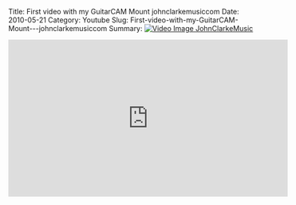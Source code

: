 Title: First video with my GuitarCAM Mount   johnclarkemusiccom
Date: 2010-05-21
Category: Youtube
Slug: First-video-with-my-GuitarCAM-Mount---johnclarkemusiccom
Summary: <a href="/First-video-with-my-GuitarCAM-Mount---johnclarkemusiccom.html"><img src="https://i.ytimg.com/vi/g-hpmwgA0KM/hqdefault.jpg" alt="Video Image JohnClarkeMusic"></a>

<iframe width="560" height="315" src="https://www.youtube.com/embed/g-hpmwgA0KM" title="YouTube video player" frameborder="0" allow="accelerometer; autoplay; clipboard-write; encrypted-media; gyroscope; picture-in-picture" allowfullscreen></iframe>

